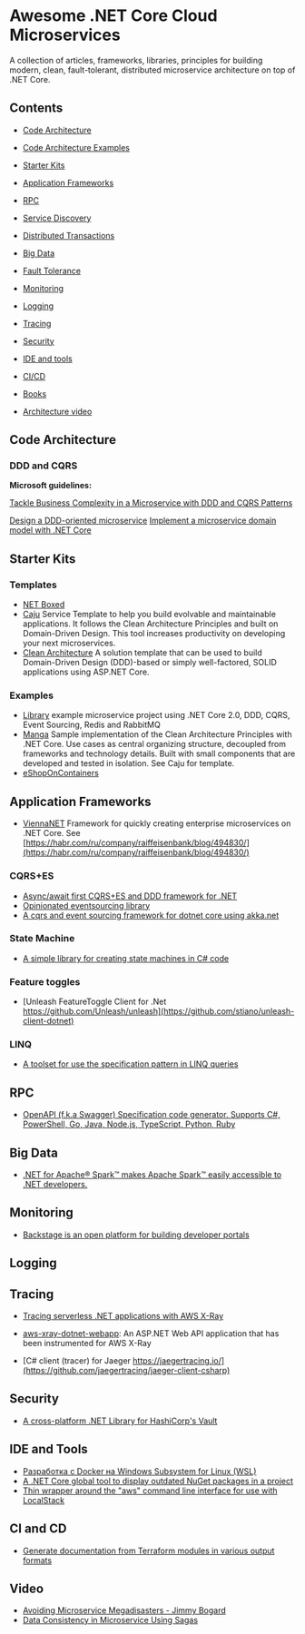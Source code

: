 # Awesome .NET Core Cloud Microservices

A collection of articles, frameworks, libraries, principles for building modern, clean, fault-tolerant, distributed microservice architecture on top of .NET Core. 

## Contents

* [Code Architecture](#codearchitecture)
* [Code Architecture Examples](#codearchitectureexamples)
* [Starter Kits](#starterkits)
* [Application Frameworks](#ApplicationFrameworks)
* [RPC](#rpc)
* [Service Discovery](#servicediscovery)
* [Distributed Transactions](#distributedtransactions)
* [Big Data](#bigdata)
* [Fault Tolerance](#faulttolerance)
* [Monitoring](#monitoring)
* [Logging](#logging)
* [Tracing](#tracing)
* [Security](#security)

* [IDE and tools](#ideandtools)
* [CI/CD](#ciandcd)

* [Books](#books)
* [Architecture video](#video)

## Code Architecture

### DDD and CQRS

**Microsoft guidelines:**

[Tackle Business Complexity in a Microservice with DDD and CQRS Patterns](https://docs.microsoft.com/en-us/dotnet/architecture/microservices/microservice-ddd-cqrs-patterns/)

[Design a DDD-oriented microservice](https://docs.microsoft.com/en-us/dotnet/architecture/microservices/microservice-ddd-cqrs-patterns/ddd-oriented-microservice)
[Implement a microservice domain model with .NET Core](https://docs.microsoft.com/en-us/dotnet/architecture/microservices/microservice-ddd-cqrs-patterns/net-core-microservice-domain-model)

## Starter Kits

### Templates

* [NET Boxed](https://github.com/Dotnet-Boxed/Templates)
* [Caju](https://github.com/ivanpaulovich/dotnet-new-caju) Service Template to help you build evolvable and maintainable applications. It follows the Clean Architecture Principles and built on Domain-Driven Design. This tool increases productivity on developing your next microservices.
* [Clean Architecture](https://github.com/ardalis/CleanArchitecture) A solution template that can be used to build Domain-Driven Design (DDD)-based or simply well-factored, SOLID applications using ASP.NET Core.

### Examples

* [Library](https://github.com/lamondlu/Library) example microservice project using .NET Core 2.0, DDD, CQRS, Event Sourcing, Redis and RabbitMQ
* [Manga](https://github.com/ivanpaulovich/clean-architecture-manga) Sample implementation of the Clean Architecture Principles with .NET Core. Use cases as central organizing structure, decoupled from frameworks and technology details. Built with small components that are developed and tested in isolation. See Caju for template.
* [eShopOnContainers](https://github.com/dotnet-architecture/eShopOnContainers)

## Application Frameworks

* [ViennaNET](https://github.com/Raiffeisen-DGTL/ViennaNET) Framework for quickly creating enterprise microservices on .NET Core. See [https://habr.com/ru/company/raiffeisenbank/blog/494830/](https://habr.com/ru/company/raiffeisenbank/blog/494830/)

### CQRS+ES

* [Async/await first CQRS+ES and DDD framework for .NET](https://github.com/eventflow/EventFlow)
* [Opinionated eventsourcing library](https://github.com/ProximoSrl/NStore)
* [A cqrs and event sourcing framework for dotnet core using akka.net](https://github.com/Lutando/Akkatecture)

### State Machine

* [A simple library for creating state machines in C# code](https://github.com/dotnet-state-machine/stateless)

### Feature toggles

* [Unleash FeatureToggle Client for .Net https://github.com/Unleash/unleash](https://github.com/stiano/unleash-client-dotnet)

### LINQ

* [A toolset for use the specification pattern in LINQ queries](https://github.com/navozenko/LinqSpecs)

## RPC

* [OpenAPI (f.k.a Swagger) Specification code generator. Supports C#, PowerShell, Go, Java, Node.js, TypeScript, Python, Ruby](https://github.com/Azure/autorest)

## Big Data

* [.NET for Apache® Spark™ makes Apache Spark™ easily accessible to .NET developers.](https://github.com/dotnet/spark)

## Monitoring

* [Backstage is an open platform for building developer portals](https://github.com/spotify/backstage)

## Logging

## Tracing

* [Tracing serverless .NET applications with AWS X-Ray](https://medium.com/@bacheric/tracing-serverless-net-applications-with-aws-x-ray-394b5e9f0d78)
* [aws-xray-dotnet-webapp](https://github.com/aws-samples/aws-xray-dotnet-webapp): An ASP.NET Web API application that has been instrumented for AWS X-Ray

* [C# client (tracer) for Jaeger https://jaegertracing.io/](https://github.com/jaegertracing/jaeger-client-csharp)

## Security

* [A cross-platform .NET Library for HashiCorp's Vault](https://github.com/VaultSharp/VaultSharp)

## IDE and Tools

* [Разработка с Docker на Windows Subsystem for Linux (WSL)](https://habr.com/ru/post/474346/)
* [A .NET Core global tool to display outdated NuGet packages in a project](https://github.com/jerriep/dotnet-outdated)
* [Thin wrapper around the "aws" command line interface for use with LocalStack](https://github.com/localstack/awscli-local)

## CI and CD

* [Generate documentation from Terraform modules in various output formats](https://github.com/segmentio/terraform-docs)

## Video

* [Avoiding Microservice Megadisasters - Jimmy Bogard](https://www.youtube.com/watch?v=gfh-VCTwMw8)
* [Data Consistency in Microservice Using Sagas](https://www.youtube.com/watch?reload=9&v=txlSrGVCK18)
